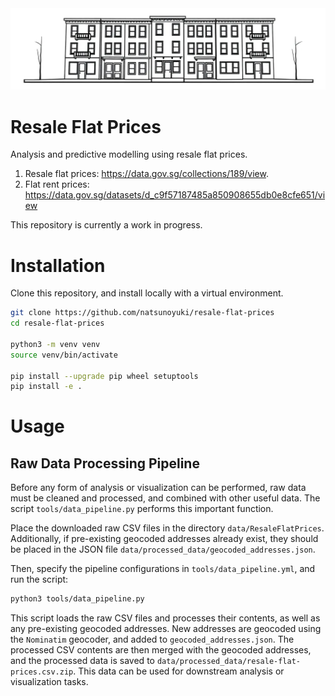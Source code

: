 <div align = "center"><img src = "assets/resale-flat-prices.jpg" width = "640"></div>

# Resale Flat Prices
Analysis and predictive modelling using resale flat prices.

1. Resale flat prices: https://data.gov.sg/collections/189/view.
2. Flat rent prices: https://data.gov.sg/datasets/d_c9f57187485a850908655db0e8cfe651/view

This repository is currently a work in progress.

# Installation
Clone this repository, and install locally with a virtual environment.
```bash
git clone https://github.com/natsunoyuki/resale-flat-prices
cd resale-flat-prices

python3 -m venv venv
source venv/bin/activate

pip install --upgrade pip wheel setuptools
pip install -e .
```

# Usage

## Raw Data Processing Pipeline
Before any form of analysis or visualization can be performed, raw data must be cleaned and processed, and combined with other useful data. The script `tools/data_pipeline.py` performs this important function.

Place the downloaded raw CSV files in the directory `data/ResaleFlatPrices`. Additionally, if pre-existing geocoded addresses already exist, they should be placed in the JSON file `data/processed_data/geocoded_addresses.json`.

Then, specify the pipeline configurations in `tools/data_pipeline.yml`, and run the script:
```bash
python3 tools/data_pipeline.py
```

This script loads the raw CSV files and processes their contents, as well as any pre-existing geocoded addresses. New addresses are geocoded using the `Nominatim` geocoder, and added to `geocoded_addresses.json`. The processed CSV contents are then merged with the geocoded addresses, and the processed data is saved to `data/processed_data/resale-flat-prices.csv.zip`. This data can be used for downstream analysis or visualization tasks.
